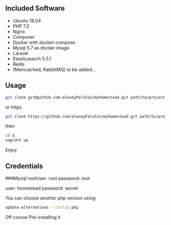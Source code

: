 ## Included Software
* Ubuntu 18.04
* PHP 7.2
* Nginx
* Composer
* Docker with docker-compose 
* Mysql 5.7 as docker image
* Laravel
* Elasticsearch 5.5.1
* Redis 
* (Memcached, RabbitMQ) to be added...

## Usage
```bash
git clone git@github.com:alexeyPalshin/myhomestead.git path/to/project
```
or https
```bash
git clone https://github.com/alexeyPalshin/myhomestead.git path/to/project
```
then 
```bash
cd $_
vagrant up 
```
Enjoy

## Credentials
###Mysql
rootUser: root
password: root

user: homestead
password: secret

You can choose another php version using:
```bash
update-alternatives --config php
```
Off course Pre-installing it
